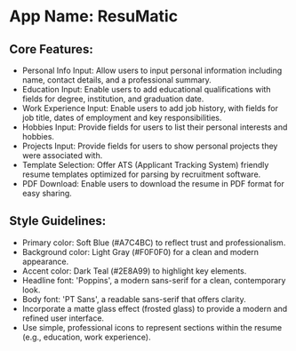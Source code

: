 # **App Name**: ResuMatic

## Core Features:

- Personal Info Input: Allow users to input personal information including name, contact details, and a professional summary.
- Education Input: Enable users to add educational qualifications with fields for degree, institution, and graduation date.
- Work Experience Input: Enable users to add job history, with fields for job title, dates of employment and key responsibilities.
- Hobbies Input: Provide fields for users to list their personal interests and hobbies.
- Projects Input: Provide fields for users to show personal projects they were associated with.
- Template Selection: Offer ATS (Applicant Tracking System) friendly resume templates optimized for parsing by recruitment software.
- PDF Download: Enable users to download the resume in PDF format for easy sharing.

## Style Guidelines:

- Primary color: Soft Blue (#A7C4BC) to reflect trust and professionalism.
- Background color: Light Gray (#F0F0F0) for a clean and modern appearance.
- Accent color: Dark Teal (#2E8A99) to highlight key elements.
- Headline font: 'Poppins', a modern sans-serif for a clean, contemporary look.
- Body font: 'PT Sans', a readable sans-serif that offers clarity.
- Incorporate a matte glass effect (frosted glass) to provide a modern and refined user interface.
- Use simple, professional icons to represent sections within the resume (e.g., education, work experience).